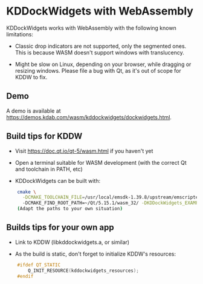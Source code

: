 # KDDockWidgets with WebAssembly

KDDockWidgets works with WebAssembly with the following known limitations:

- Classic drop indicators are not supported, only the segmented ones. This is because
  WASM doesn't support windows with translucency.

- Might be slow on Linux, depending on your browser, while dragging or resizing windows.
  Please file a bug with Qt, as it's out of scope for KDDW to fix.

## Demo

A demo is available at <https://demos.kdab.com/wasm/kddockwidgets/dockwidgets.html>.

## Build tips for KDDW

- Visit <https://doc.qt.io/qt-5/wasm.html> if you haven't yet

- Open a terminal suitable for WASM development (with the correct Qt and toolchain in PATH, etc)

- KDDockWidgets can be built with:

```bash
    cmake \
      -DCMAKE_TOOLCHAIN_FILE=/usr/local/emsdk-1.39.8/upstream/emscripten/cmake/Modules/Platform/Emscripten.cmake
      -DCMAKE_FIND_ROOT_PATH=~/Qt/5.15.1/wasm_32/ -DKDDockWidgets_EXAMPLES=OFF -DCMAKE_BUILD_TYPE=Release`
    (Adapt the paths to your own situation)
```

## Builds tips for your own app

- Link to KDDW (libkddockwidgets.a, or similar)

- As the build is static, don't forget to initialize KDDW's resources:

```cpp
    #ifdef QT_STATIC
        Q_INIT_RESOURCE(kddockwidgets_resources);
    #endif
```
